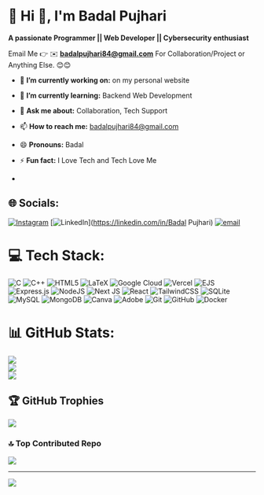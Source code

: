 # 💫 Hi 👋, I'm Badal Pujhari
**A passionate Programmer || Web Developer || Cybersecurity enthusiast**

Email Me 👉 ✉️ **badalpujhari84@gmail.com** For Collaboration/Project or Anything Else. 😊😊

- 🔭 **I’m currently working on:** on my personal website
- 🌱 **I’m currently learning:** Backend Web Development
- 💬 **Ask me about:** Collaboration, Tech Support
- 📫 **How to reach me:** badalpujhari84@gmail.com
- 😄 **Pronouns:** Badal
- ⚡ **Fun fact:** I Love Tech and Tech Love Me

- 
## 🌐 Socials:
[![Instagram](https://img.shields.io/badge/Instagram-%23E4405F.svg?logo=Instagram&logoColor=white)](https://instagram.com/badal_pjri) [![LinkedIn](https://img.shields.io/badge/LinkedIn-%230077B5.svg?logo=linkedin&logoColor=white)](https://linkedin.com/in/Badal Pujhari) [![email](https://img.shields.io/badge/Email-D14836?logo=gmail&logoColor=white)](mailto:badalpujhari84@gmail.com) 

# 💻 Tech Stack:
![C](https://img.shields.io/badge/c-%2300599C.svg?style=for-the-badge&logo=c&logoColor=white) ![C++](https://img.shields.io/badge/c++-%2300599C.svg?style=for-the-badge&logo=c%2B%2B&logoColor=white) ![HTML5](https://img.shields.io/badge/html5-%23E34F26.svg?style=for-the-badge&logo=html5&logoColor=white) ![LaTeX](https://img.shields.io/badge/latex-%23008080.svg?style=for-the-badge&logo=latex&logoColor=white) ![Google Cloud](https://img.shields.io/badge/GoogleCloud-%234285F4.svg?style=for-the-badge&logo=google-cloud&logoColor=white) ![Vercel](https://img.shields.io/badge/vercel-%23000000.svg?style=for-the-badge&logo=vercel&logoColor=white) ![EJS](https://img.shields.io/badge/ejs-%23B4CA65.svg?style=for-the-badge&logo=ejs&logoColor=black) ![Express.js](https://img.shields.io/badge/express.js-%23404d59.svg?style=for-the-badge&logo=express&logoColor=%2361DAFB) ![NodeJS](https://img.shields.io/badge/node.js-6DA55F?style=for-the-badge&logo=node.js&logoColor=white) ![Next JS](https://img.shields.io/badge/Next-black?style=for-the-badge&logo=next.js&logoColor=white) ![React](https://img.shields.io/badge/react-%2320232a.svg?style=for-the-badge&logo=react&logoColor=%2361DAFB) ![TailwindCSS](https://img.shields.io/badge/tailwindcss-%2338B2AC.svg?style=for-the-badge&logo=tailwind-css&logoColor=white) ![SQLite](https://img.shields.io/badge/sqlite-%2307405e.svg?style=for-the-badge&logo=sqlite&logoColor=white) ![MySQL](https://img.shields.io/badge/mysql-4479A1.svg?style=for-the-badge&logo=mysql&logoColor=white) ![MongoDB](https://img.shields.io/badge/MongoDB-%234ea94b.svg?style=for-the-badge&logo=mongodb&logoColor=white) ![Canva](https://img.shields.io/badge/Canva-%2300C4CC.svg?style=for-the-badge&logo=Canva&logoColor=white) ![Adobe](https://img.shields.io/badge/adobe-%23FF0000.svg?style=for-the-badge&logo=adobe&logoColor=white) ![Git](https://img.shields.io/badge/git-%23F05033.svg?style=for-the-badge&logo=git&logoColor=white) ![GitHub](https://img.shields.io/badge/github-%23121011.svg?style=for-the-badge&logo=github&logoColor=white) ![Docker](https://img.shields.io/badge/docker-%230db7ed.svg?style=for-the-badge&logo=docker&logoColor=white)
# 📊 GitHub Stats:
![](https://github-readme-stats.vercel.app/api?username=iambadal&theme=gruvbox&hide_border=false&include_all_commits=true&count_private=false)<br/>
![](https://nirzak-streak-stats.vercel.app/?user=iambadal&theme=gruvbox&hide_border=false)<br/>
![](https://github-readme-stats.vercel.app/api/top-langs/?username=iambadal&theme=gruvbox&hide_border=false&include_all_commits=true&count_private=false&layout=compact)

## 🏆 GitHub Trophies
![](https://github-profile-trophy.vercel.app/?username=iambadal&theme=radical&no-frame=false&no-bg=true&margin-w=4)

### 🔝 Top Contributed Repo
![](https://github-contributor-stats.vercel.app/api?username=iambadal&limit=5&theme=dark&combine_all_yearly_contributions=true)

---
[![](https://visitcount.itsvg.in/api?id=iambadal&icon=0&color=0)](https://visitcount.itsvg.in)

<!-- Proudly created with GPRM ( https://gprm.itsvg.in ) -->
